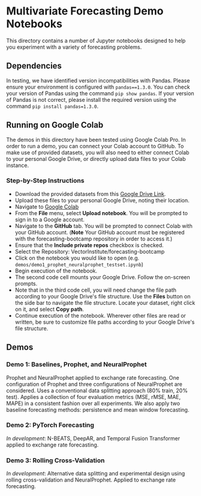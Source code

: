 # Multivariate Forecasting Demo Notebooks

This directory contains a number of Jupyter notebooks designed to help you experiment with a variety of forecasting problems.

## Dependencies

In testing, we have identified version incompatibilities with Pandas. Please ensure your environment is configured with `pandas==1.3.0`. You can check your version of Pandas using the command `pip show pandas`. If your version of Pandas is not correct, please install the required version using the command `pip install pandas=1.3.0`.

## Running on Google Colab

The demos in this directory have been tested using Google Colab Pro. In order to run a demo, you can connect your Colab account to GitHub. To make use of provided datasets, you will also need to either connect Colab to your personal Google Drive, or directly upload data files to your Colab instance. 

### Step-by-Step Instructions

- Download the provided datasets from this [Google Drive Link](https://drive.google.com/drive/folders/1X-CgvkQKpatdPPrAYnWaeGmhA-daLJGr?usp=sharing).
- Upload these files to your personal Google Drive, noting their location.
- Navigate to [Google Colab](https://colab.research.google.com/)
- From the **File** menu, select **Upload notebook**. You will be prompted to sign in to a Google account.
- Navigate to the **GitHub** tab. You will be prompted to connect Colab with your GitHub account. (**Note** Your GitHub account must be registered with the forecasting-bootcamp repository in order to access it.)
- Ensure that the **Include private repos** checkbox is checked.
- Select the Repository: VectorInstitute/forecasting-bootcamp
- Click on the notebook you would like to open (e.g. `demos/demo1_prophet_neuralprophet_testset.ipynb`)
- Begin execution of the notebook.
- The second code cell mounts your Google Drive. Follow the on-screen prompts.
- Note that in the third code cell, you will need change the file path according to your Google Drive's file structure. Use the **Files** button on the side bar to navigate the file structure. Locate your dataset, right click on it, and select **Copy path**. 
- Continue execution of the notebook. Wherever other files are read or written, be sure to customize file paths according to your Google Drive's file structure.

## Demos

### Demo 1: Baselines, Prophet, and NeuralProphet

Prophet and NeuralProphet applied to exchange rate forecasting. One configuration of Prophet and three configurations of NeuralProphet are considered. Uses a conventional data splitting approach (80% train, 20% test). Applies a collection of four evaluation metrics (MSE, rMSE, MAE, MAPE) in a consistent fashion over all experiments. We also apply two baseline forecasting methods: persistence and mean window forecasting.

### Demo 2: PyTorch Forecasting

*In development*: N-BEATS, DeepAR, and Temporal Fusion Transformer applied to exchange rate forecasting.

### Demo 3: Rolling Cross-Validation

*In development*: Alternative data splitting and experimental design using rolling cross-validation and NeuralProphet. Applied to exchange rate forecasting.
